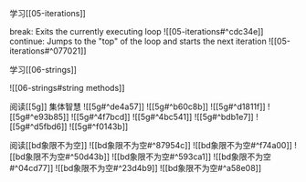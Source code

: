 学习[[05-iterations]]

break: Exits the currently executing loop
![[05-iterations#^cdc34e]]
continue: Jumps to the "top" of the loop and starts the next iteration
![[05-iterations#^077021]]

学习[[06-strings]]

![[06-strings#string methods]]

阅读[[5g]]
集体智慧
![[5g#^de4a57]]
![[5g#^b60c8b]]
![[5g#^d1811f]]
![[5g#^e93b85]]
![[5g#^4f7bcd]]
![[5g#^4bc541]]
![[5g#^bdb1e7]]
![[5g#^d5fbd6]]
![[5g#^f0143b]]

阅读[[bd象限不为空]]
![[bd象限不为空#^87954c]]
![[bd象限不为空#^f74a00]]
![[bd象限不为空#^50d43b]]
![[bd象限不为空#^593ca1]]
![[bd象限不为空#^04cd77]]
![[bd象限不为空#^23d4b9]]
![[bd象限不为空#^a58e08]]